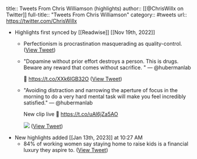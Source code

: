 title:: Tweets From Chris Williamson (highlights)
author:: [[@ChrisWillx on Twitter]]
full-title:: "Tweets From Chris Williamson"
category:: #tweets
url:: https://twitter.com/ChrisWillx

- Highlights first synced by [[Readwise]] [[Nov 19th, 2022]]
	- Perfectionism is procrastination masquerading as quality-control. ([View Tweet](https://twitter.com/ChrisWillx/status/1436616126461616132))
	- "Dopamine without prior effort destroys a person. This is drugs. Beware any reward that comes without sacrifice. " —  @hubermanlab
	  
	  🔗 https://t.co/XXk6lGB32O ([View Tweet](https://twitter.com/ChrisWillx/status/1546602021586960384))
	- "Avoiding distraction and narrowing the aperture of focus in the morning to do a very hard mental task will make you feel incredibly satisfied." — @hubermanlab 
	  
	  New clip live 🔗 https://t.co/uAl6jZa5AO 
	  
	  ![](https://pbs.twimg.com/media/FYmIS-KWIAAVjPA.jpg) ([View Tweet](https://twitter.com/ChrisWillx/status/1551945442325323784))
- New highlights added [[Jan 13th, 2023]] at 10:27 AM
	- 84% of working women say staying home to raise kids is a financial luxury they aspire to. ([View Tweet](https://twitter.com/ChrisWillx/status/1612811501479383043))